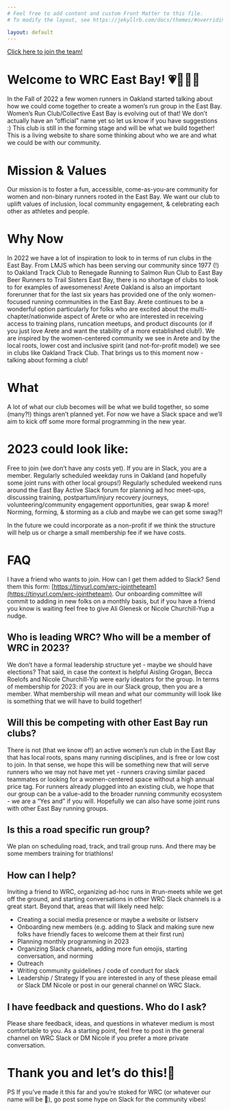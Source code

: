 ```yaml
---
# Feel free to add content and custom Front Matter to this file.
# To modify the layout, see https://jekyllrb.com/docs/themes/#overriding-theme-defaults

layout: default
---
```


[Click here to join the team!](https://tinyurl.com/wrc-jointheteam)

# Welcome to WRC East Bay! 💗🏃‍♀️🎉

In the Fall of 2022 a few women runners in Oakland started talking about how we could come together to create a women’s run group in the East Bay. Women’s Run Club/Collective East Bay is evolving out of that! We don’t actually have an “official” name yet so let us know if you have suggestions :) This club is still in the forming stage and will be what we build together! This is a living website to share some thinking about who we are and what we could be with our community.

# Mission & Values
Our mission is to foster a fun, accessible, come-as-you-are community for women and non-binary runners rooted in the East Bay. We want our club to uplift values of inclusion, local community engagement, & celebrating each other as athletes and people.

# Why Now
In 2022 we have a lot of inspiration to look to in terms of run clubs in the East Bay. From LMJS which has been serving our community since 1977 (!) to Oakland Track Club to Renegade Running to Salmon Run Club to East Bay Beer Runners to Trail Sisters East Bay, there is no shortage of clubs to look to for examples of awesomeness! Arete Oakland is also an important forerunner that for the last six years has provided one of the only women-focused running communities in the East Bay. Arete continues to be a wonderful option particularly for folks who are excited about the multi-chapter/nationwide aspect of Arete or who are interested in receiving access to training plans, runcation meetups, and product discounts (or if you just love Arete and want the stability of a more established club!). We are inspired by the women-centered community we see in Arete and by the local roots, lower cost and inclusive spirit (and not-for-profit model) we see in clubs like Oakland Track Club. That brings us to this moment now - talking about forming a club!

# What
A lot of what our club becomes will be what we build together, so some (many?!) things aren’t planned yet. For now we have a Slack space and we’ll aim to kick off some more formal programming in the new year. 

# 2023 could look like:
Free to join (we don’t have any costs yet). If you are in Slack, you are a member.
Regularly scheduled weekday runs in Oakland (and hopefully some joint runs with other local groups!)
Regularly scheduled weekend runs around the East Bay
Active Slack forum for planning ad hoc meet-ups, discussing training, postpartum/injury recovery journeys, volunteering/community engagement opportunities, gear swap & more!
Norming, forming, & storming as a club and maybe we can get some swag?!

In the future we could incorporate as a non-profit if we think the structure will help us or charge a small membership fee if we have costs. 

# FAQ
I have a friend who wants to join. How can I get them added to Slack? 
Send them this form: [https://tinyurl.com/wrc-jointheteam](https://tinyurl.com/wrc-jointheteam). Our onboarding committee will commit to adding in new folks on a monthly basis, but if you have a friend you know is waiting feel free to give Ali Glenesk or Nicole Churchill-Yup a nudge. 

## Who is leading WRC? Who will be a member of WRC in 2023?
We don’t have a formal leadership structure yet - maybe we should have elections? That said, in case the context is helpful Aisling Grogan, Becca Roelofs and Nicole Churchill-Yip were early ideators for the group. In terms of membership for 2023: if you are in our Slack group, then you are a member. What membership will mean and what our community will look like is something that we will have to build together!

## Will this be competing with other East Bay run clubs? 
There is not (that we know of!) an active women’s run club in the East Bay that has local roots, spans many running disciplines, and is free or low cost to join. In that sense, we hope this will be something new that will serve runners who we may not have met yet - runners craving similar paced teammates or looking for a women-centered space without a high annual price tag. For runners already plugged into an existing club, we hope that our group can be a value-add to the broader running community ecosystem - we are a “Yes and” if you will. Hopefully we can also have some joint runs with other East Bay running groups.

## Is this a road specific run group? 
We plan on scheduling road, track, and trail group runs. And there may be some members training for triathlons!

## How can I help? 
Inviting a friend to WRC, organizing ad-hoc runs in #run-meets while we get off the ground, and starting conversations in other WRC Slack channels is a great start. Beyond that, areas that will likely need help:
- Creating a social media presence or maybe a website or listserv
- Onboarding new members (e.g. adding to Slack and making sure new folks have friendly faces to welcome them at their first run)
- Planning monthly programming in 2023
- Organizing Slack channels, adding more fun emojis, starting conversation, and norming
- Outreach
- Writing community guidelines / code of conduct for slack
- Leadership / Strategy 
If you are interested in any of these please email or Slack DM Nicole or post in our general channel on WRC Slack. 

## I have feedback and questions. Who do I ask? 
Please share feedback, ideas, and questions in whatever medium is most comfortable to you. As a starting point, feel free to post in the general channel on WRC Slack or DM Nicole if you prefer a more private conversation.


# Thank you and let’s do this!🦄

PS If you’ve made it this far and you’re stoked for WRC (or whatever our name will be 🤪), go post some hype on Slack for the community vibes!
